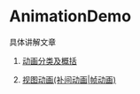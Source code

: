 # AnimationDemo

具体讲解文章

1. [动画分类及概括](https://blog.csdn.net/xyzso1z/article/details/105348796)    

2. [视图动画(补间动画|帧动画)](https://blog.csdn.net/xyzso1z/article/details/105423717)   
